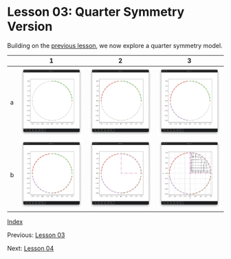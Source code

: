 # Lesson 03: Quarter Symmetry Version

Building on the [previous lesson](lesson_03.md), we now explore a quarter symmetry model.

|| 1 | 2 | 3 | 
|--|--|--|--|
a | ![](fig/lesson_03_qtr_sym_002.png) | ![](fig/lesson_03_qtr_sym_003.png) | ![](fig/lesson_03_qtr_sym_004.png)
b | ![](fig/lesson_03_qtr_sym_005.png) | ![](fig/lesson_03_qtr_sym_006.png) | ![](fig/lesson_03_qtr_sym_007.png)


[Index](README.md)

Previous: [Lesson 03](lesson_03.md)

Next: [Lesson 04](lesson_04.md)
